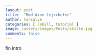 ```yaml
---
layout: post
title:  "Mød dine lejrchefer"
author: torsalve
categories: [ Jekyll, tutorial ]
image: /assets/images/Posts/skilte.jpg
comments: false
---
```


fin intro